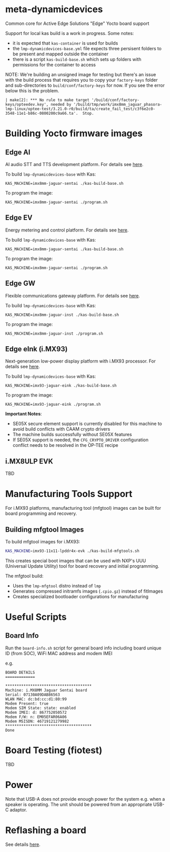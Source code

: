# meta-dynamicdevices

Common core for Active Edge Solutions "Edge" Yocto board support

Support for local kas build is a work in progress. Some notes:

- it is expected that `kas-container` is used for builds
- the `lmp-dynamicdevices-base.yml` file expects three persisent folders to be present and mapped outside the container
- there is a script `kas-build-base.sh` which sets up folders with permissions for the container to access

NOTE: We're building an unsigned image for testing but there's an issue with the build process that requires you to copy your `factory-keys` folder and sub-directories to `build/conf/factory-keys` for now. If you see the error below this is the problem.

```
| make[2]: *** No rule to make target '/build/conf/factory-keys/opteedev.key', needed by '/build/tmp/work/imx8mm_jaguar_phasora-lmp-linux/optee-test/3.21.0-r0/build/ta/create_fail_test/c3f6e2c0-3548-11e1-b86c-0800200c9a66.ta'.  Stop.
```

# Building Yocto firmware images

## Edge AI

AI audio STT and TTS development platform. For details see [here](https://github.com/DynamicDevices/meta-dynamicdevices/wiki/Edge-AI-Board).

To build `lmp-dynamicdevices-base` with Kas:

`KAS_MACHINE=imx8mm-jaguar-sentai ./kas-build-base.sh`

To program the image:

`KAS_MACHINE=imx8mm-jaguar-sentai ./program.sh`

## Edge EV

Energy metering and control platform. For details see [here](https://github.com/DynamicDevices/meta-dynamicdevices/wiki/Edge-EV-Board).

To build `lmp-dynamicdevices-base` with Kas:

`KAS_MACHINE=imx8mm-jaguar-sentai ./kas-build-base.sh`

To program the image:

`KAS_MACHINE=imx8mm-jaguar-sentai ./program.sh`

## Edge GW

Flexible communications gateway platform. For details see [here](https://github.com/DynamicDevices/meta-dynamicdevices/wiki/Edge-GW-Board).

To build `lmp-dynamicdevices-base` with Kas:

`KAS_MACHINE=imx8mm-jaguar-inst ./kas-build-base.sh`

To program the image:

`KAS_MACHINE=imx8mm-jaguar-inst ./program.sh`

## Edge eInk (i.MX93)

Next-generation low-power display platform with i.MX93 processor. For details see [here](https://github.com/DynamicDevices/meta-dynamicdevices/wiki/Edge-eInk-Board).

To build `lmp-dynamicdevices-base` with Kas:

`KAS_MACHINE=imx93-jaguar-eink ./kas-build-base.sh`

To program the image:

`KAS_MACHINE=imx93-jaguar-eink ./program.sh`

**Important Notes**:
- SE05X secure element support is currently disabled for this machine to avoid build conflicts with CAAM crypto drivers
- The machine builds successfully without SE05X features
- If SE05X support is needed, the `CFG_CRYPTO_DRIVER` configuration conflict needs to be resolved in the OP-TEE recipe

## i.MX8ULP EVK

TBD

# Manufacturing Tools Support

For i.MX93 platforms, manufacturing tool (mfgtool) images can be built for board programming and recovery.

## Building mfgtool Images

To build mfgtool images for i.MX93:

```bash
KAS_MACHINE=imx93-11x11-lpddr4x-evk ./kas-build-mfgtools.sh
```

This creates special boot images that can be used with NXP's UUU (Universal Update Utility) tool for board recovery and initial programming.

The mfgtool build:
- Uses the `lmp-mfgtool` distro instead of `lmp`
- Generates compressed initramfs images (`.cpio.gz`) instead of fitImages
- Creates specialized bootloader configurations for manufacturing

# Useful Scripts

## Board Info

Run the `board-info.sh` script for general board info including board unique ID (from SOC), WiFi MAC address and modem IMEI

e.g.

```
BOARD DETAILS
=============

**************************************
Machine: i.MX8MM Jaguar Sentai board
Serial: 07130A09DAB86563
WLAN MAC: dc:bd:cc:d1:80:99
Modem Present: true
Modem SIM State: state: enabled
Modem IMEI: d: 867752050572
Modem F/W: n: EM05EFAR06A06
Modem MSISDN: 46719121279982
**************************************
Done
```
# Board Testing (fiotest)

TBD

# Power

Note that USB-A does not provide enough power for the system e.g. when a speaker is operating. The unit should be powered from an appropriate USB-C adaptor.

# Reflashing a board

See details [here](https://github.com/DynamicDevices/meta-dynamicdevices/wiki/Flashing-a-Jaguar-board-with-a-Yocto-Embedded-Linux-image).
